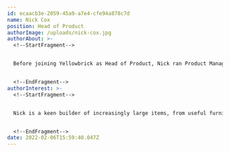 ```yaml
---
id: ecaacb3e-2059-45a9-a7e4-cfe94a878c7d
name: Nick Cox
position: Head of Product
authorImage: /uploads/nick-cox.jpg
authorAbout: >-
  <!--StartFragment-->


  Before joining Yellowbrick as Head of Product, Nick ran Product Management at Pure1 for Pure Storage. There he led a number of product and technology teams delivering cloud-based analytics and monitoring for physical and virtual storage appliances. Nick has worked at Palm, HP and Yahoo on a wide range of enterprise and consumer hardware and software products from Semantic Web Ontologies to Operating Systems and mobile handsets.


  <!--EndFragment-->
authorInterest: >-
  <!--StartFragment-->


  Nick is a keen builder of increasingly large items, from useful furniture to obscure classic European cars.


  <!--EndFragment-->
date: 2022-02-06T15:59:40.047Z
---
```

